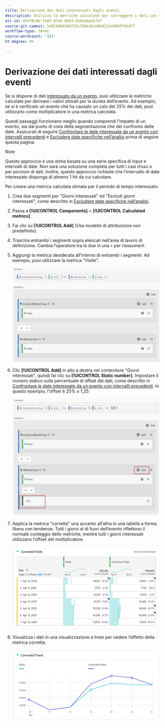 ```yaml
---
title: Derivazione dei dati interessati dagli eventi
description: Utilizza le metriche calcolate per correggere i dati con tendenze interessati da un evento.
exl-id: 0fe70c8b-fa07-47e4-b6b3-b55eebad1fef
source-git-commit: 549258b0168733c7b0e28cb8b9125e68dffd5df7
workflow-type: tm+mt
source-wordcount: '321'
ht-degree: 4%

---
```


# Derivazione dei dati interessati dagli eventi

Se si dispone di dati [interessato da un evento](overview.md), puoi utilizzare le metriche calcolate per derivare i valori stimati per la durata dell’evento. Ad esempio, se si è verificato un evento che ha causato un calo del 25% dei dati, puoi utilizzarlo come moltiplicatore in una metrica calcolata.

Questi passaggi funzionano meglio quando comprendi l’impatto di un evento, sia dal punto di vista della segmentazione che del confronto delle date. Assicurati di seguire [Confrontare le date interessate da un evento con intervalli precedenti](compare-dates.md) e [Escludere date specifiche nell’analisi](segments.md) prima di seguire questa pagina.

>[!NOTE]
>
>Questo approccio è una stima basata su una serie specifica di input e intervalli di date. Non sarà una soluzione completa per tutti i casi d’uso o per porzioni di dati. Inoltre, questo approccio richiede che l’intervallo di date interessato disponga di almeno 1 hit da cui calcolare.

Per creare una metrica calcolata stimata per il periodo di tempo interessato:

1. Crea due segmenti per &quot;Giorni interessati&quot; ed &quot;Escludi giorni interessati&quot;, come descritto in [Escludere date specifiche nell’analisi](segments.md).
2. Passa a **[!UICONTROL Components]** > **[!UICONTROL Calculated metrics]**.
3. Fai clic su **[!UICONTROL Add]** (Usa modello di attribuzione non predefinito).
4. Trascina entrambi i segmenti sopra elencati nell’area di lavoro di definizione. Cambia l’operatore tra le due in una `+` per riassumerli.
5. Aggiungi la metrica desiderata all’interno di entrambi i segmenti. Ad esempio, puoi utilizzare la metrica &quot;Visite&quot;.

   ![Generatore di segmenti](assets/event_segment_builder.png)

6. Clic **[!UICONTROL Add]** in alto a destra nel contenitore &quot;Giorni interessati&quot;, quindi fai clic su **[!UICONTROL Static number]**. Impostare il numero statico sulla percentuale di offset dei dati, come descritto in [Confrontare le date interessate da un evento con intervalli precedenti](compare-dates.md). In questo esempio, l&#39;offset è 25% o 1,25.

   ![Numero statico](assets/event_static_number.png)

7. Applica la metrica &quot;corretta&quot; una accanto all’altra in una tabella a forma libera con tendenze. Tutti i giorni al di fuori dell’evento riflettono il normale conteggio delle metriche, mentre tutti i giorni interessati utilizzano l’offset del moltiplicatore.

   ![Metrica corretta](assets/event_corrected.png)

8. Visualizza i dati in una visualizzazione a linee per vedere l’effetto della metrica corretta.

   ![Riga corretta](assets/event_line.png)
